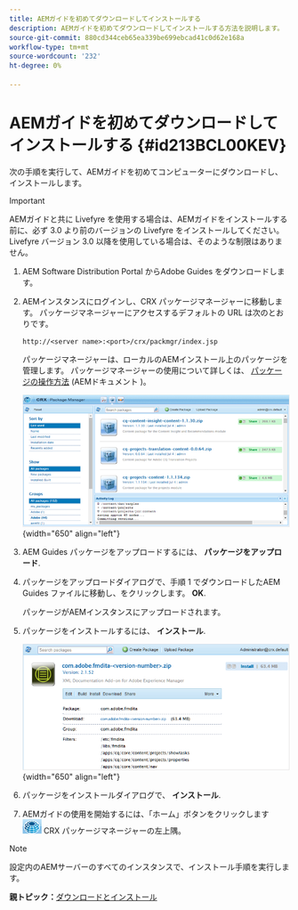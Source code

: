 ```yaml
---
title: AEMガイドを初めてダウンロードしてインストールする
description: AEMガイドを初めてダウンロードしてインストールする方法を説明します。
source-git-commit: 880cd344ceb65ea339be699ebcad41c0d62e168a
workflow-type: tm+mt
source-wordcount: '232'
ht-degree: 0%

---
```


# AEMガイドを初めてダウンロードしてインストールする {#id213BCL00KEV}

次の手順を実行して、AEMガイドを初めてコンピューターにダウンロードし、インストールします。

>[!IMPORTANT]
>
> AEMガイドと共に Livefyre を使用する場合は、AEMガイドをインストールする前に、必ず 3.0 より前のバージョンの Livefyre をインストールしてください。 Livefyre バージョン 3.0 以降を使用している場合は、そのような制限はありません。

1. AEM Software Distribution Portal からAdobe Guides をダウンロードします。

1. AEMインスタンスにログインし、CRX パッケージマネージャーに移動します。 パッケージマネージャーにアクセスするデフォルトの URL は次のとおりです。

   ```http
   http://<server name>:<port>/crx/packmgr/index.jsp
   ```

   パッケージマネージャーは、ローカルのAEMインストール上のパッケージを管理します。 パッケージマネージャーの使用について詳しくは、 [パッケージの操作方法](https://helpx.adobe.com/jp/experience-manager/6-5/sites/administering/using/package-manager.html) (AEMドキュメント )。

   ![](assets/package-manager.png){width="650" align="left"}

1. AEM Guides パッケージをアップロードするには、 **パッケージをアップロード**.

1. パッケージをアップロードダイアログで、手順 1 でダウンロードしたAEM Guides ファイルに移動し、をクリックします。 **OK**.

   パッケージがAEMインスタンスにアップロードされます。

1. パッケージをインストールするには、 **インストール**.

   ![](assets/install-package.png){width="650" align="left"}

1. パッケージをインストールダイアログで、 **インストール**.

1. AEMガイドの使用を開始するには、「ホーム」ボタンをクリックします ![](assets/home-button.png) CRX パッケージマネージャーの左上隅。


>[!NOTE]
>
> 設定内のAEMサーバーのすべてのインスタンスで、インストール手順を実行します。

**親トピック：**[&#x200B;ダウンロードとインストール](download-install.md)
